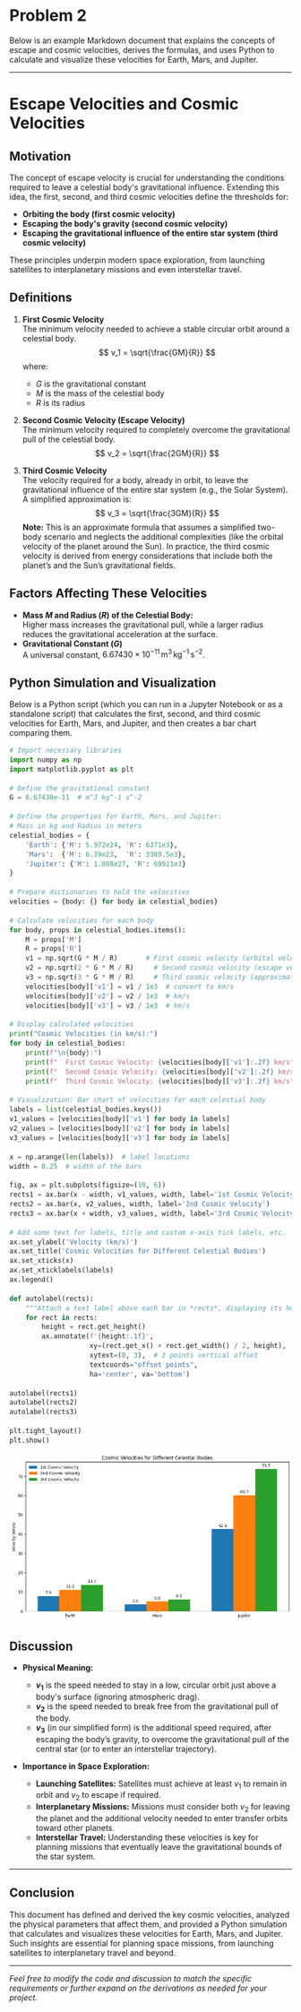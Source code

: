 # Problem 2
Below is an example Markdown document that explains the concepts of escape and cosmic velocities, derives the formulas, and uses Python to calculate and visualize these velocities for Earth, Mars, and Jupiter.

---

# Escape Velocities and Cosmic Velocities

## Motivation

The concept of escape velocity is crucial for understanding the conditions required to leave a celestial body's gravitational influence. Extending this idea, the first, second, and third cosmic velocities define the thresholds for:
- **Orbiting the body (first cosmic velocity)**
- **Escaping the body's gravity (second cosmic velocity)**
- **Escaping the gravitational influence of the entire star system (third cosmic velocity)**

These principles underpin modern space exploration, from launching satellites to interplanetary missions and even interstellar travel.

## Definitions

1. **First Cosmic Velocity**  
   The minimum velocity needed to achieve a stable circular orbit around a celestial body.  
   $$
   v_1 = \sqrt{\frac{GM}{R}}
   $$
   where:  
   - $G$ is the gravitational constant  
   - $M$ is the mass of the celestial body  
   - $R$ is its radius

2. **Second Cosmic Velocity (Escape Velocity)**  
   The minimum velocity required to completely overcome the gravitational pull of the celestial body.  
   $$
   v_2 = \sqrt{\frac{2GM}{R}}
   $$

3. **Third Cosmic Velocity**  
   The velocity required for a body, already in orbit, to leave the gravitational influence of the entire star system (e.g., the Solar System).  
   A simplified approximation is:  
   $$
   v_3 = \sqrt{\frac{3GM}{R}}
   $$
   **Note:** This is an approximate formula that assumes a simplified two-body scenario and neglects the additional complexities (like the orbital velocity of the planet around the Sun). In practice, the third cosmic velocity is derived from energy considerations that include both the planet’s and the Sun’s gravitational fields.

## Factors Affecting These Velocities

- **Mass $M$ and Radius $(R)$ of the Celestial Body:**  
  Higher mass increases the gravitational pull, while a larger radius reduces the gravitational acceleration at the surface.
- **Gravitational Constant $(G)$**  
  A universal constant, $6.67430 \times 10^{-11}\,\text{m}^3\,\text{kg}^{-1}\,\text{s}^{-2}$.

## Python Simulation and Visualization

Below is a Python script (which you can run in a Jupyter Notebook or as a standalone script) that calculates the first, second, and third cosmic velocities for Earth, Mars, and Jupiter, and then creates a bar chart comparing them.

```python
# Import necessary libraries
import numpy as np
import matplotlib.pyplot as plt

# Define the gravitational constant
G = 6.67430e-11  # m^3 kg^-1 s^-2

# Define the properties for Earth, Mars, and Jupiter:
# Mass in kg and Radius in meters
celestial_bodies = {
    'Earth': {'M': 5.972e24, 'R': 6371e3},
    'Mars':  {'M': 6.39e23,  'R': 3389.5e3},
    'Jupiter': {'M': 1.898e27, 'R': 69911e3}
}

# Prepare dictionaries to hold the velocities
velocities = {body: {} for body in celestial_bodies}

# Calculate velocities for each body
for body, props in celestial_bodies.items():
    M = props['M']
    R = props['R']
    v1 = np.sqrt(G * M / R)       # First cosmic velocity (orbital velocity)
    v2 = np.sqrt(2 * G * M / R)     # Second cosmic velocity (escape velocity)
    v3 = np.sqrt(3 * G * M / R)     # Third cosmic velocity (approximate for leaving the star system)
    velocities[body]['v1'] = v1 / 1e3  # convert to km/s
    velocities[body]['v2'] = v2 / 1e3  # km/s
    velocities[body]['v3'] = v3 / 1e3  # km/s

# Display calculated velocities
print("Cosmic Velocities (in km/s):")
for body in celestial_bodies:
    print(f"\n{body}:")
    print(f"  First Cosmic Velocity: {velocities[body]['v1']:.2f} km/s")
    print(f"  Second Cosmic Velocity: {velocities[body]['v2']:.2f} km/s")
    print(f"  Third Cosmic Velocity: {velocities[body]['v3']:.2f} km/s")

# Visualization: Bar chart of velocities for each celestial body
labels = list(celestial_bodies.keys())
v1_values = [velocities[body]['v1'] for body in labels]
v2_values = [velocities[body]['v2'] for body in labels]
v3_values = [velocities[body]['v3'] for body in labels]

x = np.arange(len(labels))  # label locations
width = 0.25  # width of the bars

fig, ax = plt.subplots(figsize=(10, 6))
rects1 = ax.bar(x - width, v1_values, width, label='1st Cosmic Velocity')
rects2 = ax.bar(x, v2_values, width, label='2nd Cosmic Velocity')
rects3 = ax.bar(x + width, v3_values, width, label='3rd Cosmic Velocity')

# Add some text for labels, title and custom x-axis tick labels, etc.
ax.set_ylabel('Velocity (km/s)')
ax.set_title('Cosmic Velocities for Different Celestial Bodies')
ax.set_xticks(x)
ax.set_xticklabels(labels)
ax.legend()

def autolabel(rects):
    """Attach a text label above each bar in *rects*, displaying its height."""
    for rect in rects:
        height = rect.get_height()
        ax.annotate(f'{height:.1f}',
                    xy=(rect.get_x() + rect.get_width() / 2, height),
                    xytext=(0, 3),  # 3 points vertical offset
                    textcoords="offset points",
                    ha='center', va='bottom')

autolabel(rects1)
autolabel(rects2)
autolabel(rects3)

plt.tight_layout()
plt.show()
```
![alt text](image-1.png)

## Discussion

- **Physical Meaning:**  
  - **$v_1$** is the speed needed to stay in a low, circular orbit just above a body's surface (ignoring atmospheric drag).  
  - **$v_2$** is the speed needed to break free from the gravitational pull of the body.  
  - **$v_3$** (in our simplified form) is the additional speed required, after escaping the body’s gravity, to overcome the gravitational pull of the central star (or to enter an interstellar trajectory).

- **Importance in Space Exploration:**  
  - **Launching Satellites:** Satellites must achieve at least $v_1$ to remain in orbit and $v_2$ to escape if required.  
  - **Interplanetary Missions:** Missions must consider both $v_2$ for leaving the planet and the additional velocity needed to enter transfer orbits toward other planets.  
  - **Interstellar Travel:** Understanding these velocities is key for planning missions that eventually leave the gravitational bounds of the star system.

---

## Conclusion

This document has defined and derived the key cosmic velocities, analyzed the physical parameters that affect them, and provided a Python simulation that calculates and visualizes these velocities for Earth, Mars, and Jupiter. Such insights are essential for planning space missions, from launching satellites to interplanetary travel and beyond.

---

*Feel free to modify the code and discussion to match the specific requirements or further expand on the derivations as needed for your project.*